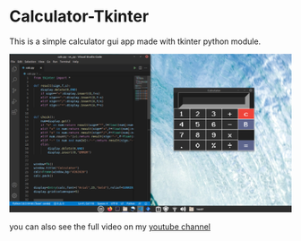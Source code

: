 # Calculator-Tkinter
This is a simple calculator gui app made with tkinter python module.

![image of calculator](https://github.com/SOORAJ-K-github/Calculator-Tkinter/blob/main/images/1.png)

you can also see the full video on my [youtube channel](https://youtu.be/-D80Hn8U6do)
